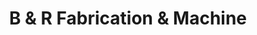 ---
title: "B & R Fabrication & Machine"
url: /allentown/b-und-r-fabrication-und-machine/
shop: Allgemein
---